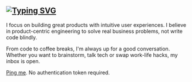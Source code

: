 [![Typing SVG](https://readme-typing-svg.demolab.com?font=Fira+Code&size=24&duration=1500&pause=1000&color=F0424B&width=435&lines=hello%2C+I'm+Meng+Shen;full+stack+software+engineer)](https://git.io/typing-svg)
---

I focus on building great products with intuitive user experiences. I believe in product-centric engineering to solve real business problems, not write code blindly.

From code to coffee breaks, I'm always up for a good conversation. Whether you want to brainstorm, talk tech or swap work-life hacks, my inbox is open.

[Ping me](mailto:mengshen.dev+hellogithub@gmail.com). No authentication token required.
